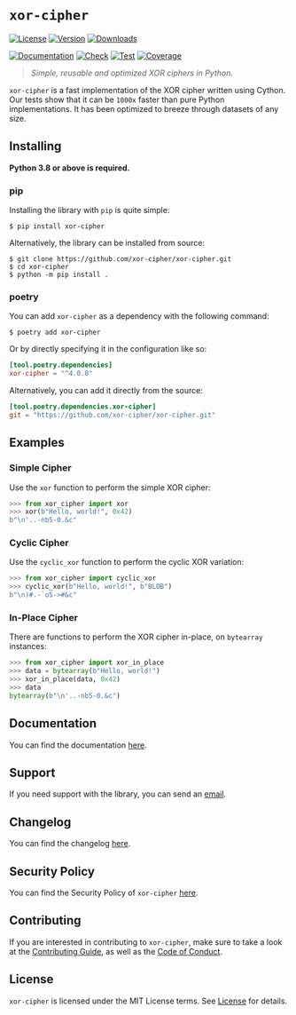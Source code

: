 # `xor-cipher`

[![License][License Badge]][License]
[![Version][Version Badge]][Package]
[![Downloads][Downloads Badge]][Package]

[![Documentation][Documentation Badge]][Documentation]
[![Check][Check Badge]][Actions]
[![Test][Test Badge]][Actions]
[![Coverage][Coverage Badge]][Coverage]

> *Simple, reusable and optimized XOR ciphers in Python.*

`xor-cipher` is a fast implementation of the XOR cipher written using Cython.
Our tests show that it can be `1000x` faster than pure Python implementations.
It has been optimized to breeze through datasets of any size.

## Installing

**Python 3.8 or above is required.**

### pip

Installing the library with `pip` is quite simple:

```console
$ pip install xor-cipher
```

Alternatively, the library can be installed from source:

```console
$ git clone https://github.com/xor-cipher/xor-cipher.git
$ cd xor-cipher
$ python -m pip install .
```

### poetry

You can add `xor-cipher` as a dependency with the following command:

```console
$ poetry add xor-cipher
```

Or by directly specifying it in the configuration like so:

```toml
[tool.poetry.dependencies]
xor-cipher = "^4.0.0"
```

Alternatively, you can add it directly from the source:

```toml
[tool.poetry.dependencies.xor-cipher]
git = "https://github.com/xor-cipher/xor-cipher.git"
```

## Examples

### Simple Cipher

Use the `xor` function to perform the simple XOR cipher:

```python
>>> from xor_cipher import xor
>>> xor(b"Hello, world!", 0x42)
b"\n'..-nb5-0.&c"
```

### Cyclic Cipher

Use the `cyclic_xor` function to perform the cyclic XOR variation:

```python
>>> from xor_cipher import cyclic_xor
>>> cyclic_xor(b"Hello, world!", b"BLOB")
b"\n)#.-`o5->#&c"
```

### In-Place Cipher

There are functions to perform the XOR cipher in-place, on `bytearray` instances:

```python
>>> from xor_cipher import xor_in_place
>>> data = bytearray(b"Hello, world!")
>>> xor_in_place(data, 0x42)
>>> data
bytearray(b"\n'..-nb5-0.&c")
```

## Documentation

You can find the documentation [here][Documentation].

## Support

If you need support with the library, you can send an [email][Email].

## Changelog

You can find the changelog [here][Changelog].

## Security Policy

You can find the Security Policy of `xor-cipher` [here][Security].

## Contributing

If you are interested in contributing to `xor-cipher`, make sure to take a look at the
[Contributing Guide][Contributing Guide], as well as the [Code of Conduct][Code of Conduct].

## License

`xor-cipher` is licensed under the MIT License terms. See [License][License] for details.

[Email]: mailto:support@xor-cipher.org

[Actions]: https://github.com/xor-cipher/xor-cipher/actions

[Changelog]: https://github.com/xor-cipher/xor-cipher/blob/main/CHANGELOG.md
[Code of Conduct]: https://github.com/xor-cipher/xor-cipher/blob/main/CODE_OF_CONDUCT.md
[Contributing Guide]: https://github.com/xor-cipher/xor-cipher/blob/main/CONTRIBUTING.md
[Security]: https://github.com/xor-cipher/xor-cipher/blob/main/SECURITY.md

[License]: https://github.com/xor-cipher/xor-cipher/blob/main/LICENSE

[Package]: https://pypi.org/project/xor-cipher
[Coverage]: https://codecov.io/gh/xor-cipher/xor-cipher
[Documentation]: https://docs.xor-cipher.org/

[License Badge]: https://img.shields.io/pypi/l/xor-cipher
[Version Badge]: https://img.shields.io/pypi/v/xor-cipher
[Downloads Badge]: https://img.shields.io/pypi/dm/xor-cipher

[Documentation Badge]: https://github.com/xor-cipher/xor-cipher/workflows/docs/badge.svg
[Check Badge]: https://github.com/xor-cipher/xor-cipher/workflows/check/badge.svg
[Test Badge]: https://github.com/xor-cipher/xor-cipher/workflows/test/badge.svg
[Coverage Badge]: https://codecov.io/gh/xor-cipher/xor-cipher/branch/main/graph/badge.svg
